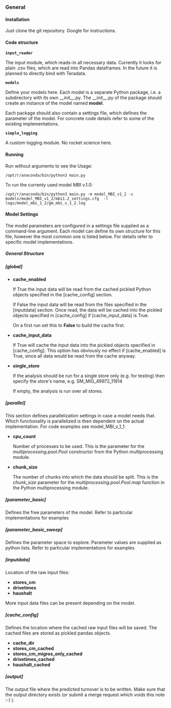 ### General

#### Installation

Just clone the git repository. Google for instructions.

#### Code structure

 **`input_reader`**

 The input module, which reads-in all necessary data.
 Currently it looks for plain .csv files, which are read into Pandas dataframes.
 In the future it is planned to directly bind with Teradata.

 **`models`**

 Define your models here. Each model is a separate Python package,
 i.e. a subdirectory with its own \_\_init\_\_.py.
 The \_\_init\_\_.py of the package should create an instance of the model
 named **model**.

 Each package should also contain a settings file, which defines the parameter of the model.
 For concrete code details refer to some of the existing implementations.

 **`simple_logging`**

 A custom logging module. No rocket science here.

#### Running

Run without arguments to see the Usage:

`/opt/r/anaconda/bin/python3 main.py`

To run the currenty used model MBI v.1.0:

`/opt/r/anaconda/bin/python3 main.py -m model_MBI_v1_2 -c models/model_MBI_v1_2/mbi1.2_settings.cfg  -l logs/model_mbi_1_2/gm_mbi_v_1_2.log`


#### Model Settings

The model parameters are configured in a settings file supplied as a command-line argument.
Each model can define its own structure for this file, however the most common one is listed below.
For details refer to specific model implementations.

##### General Structure

##### [global]

 - **cache_enabled**

      If True the input data will be read from the cached pickled Python
      objects specified in the [cache_config] section.

      If False the input data will be read from the files specified in
      the [inputdata] section. Once read, the data will be cached into
      the pickled objects specified in [cache_config] if [cache_input_data] is True.

      On a first run set this to **False** to build the cache first.

 - **cache_input_data**

      If True will cache the input data into the pickled objects specified
      in [cache_config].
      This option has obviously no effect if [cache_enabled] is True,
      since all data would be read from the cache anyway.

 - **single_store**

      If the analysis should be run for a single store only (e.g.
      for testing) then specify the store's name, e.g. SM_MIG_49972_11914

      If empty, the analysis is run over all stores.

##### [parallel]

 This section defines parallelization settings in case a model needs that.
 Which functionality is parallelized is then dependent on the actual implementation.
 For code examples see model_MBI_v_1_1.

 - **cpu_count**

    Number of processes to be used.
    This is the parameter for the *multiprocessing.pool.Pool* constructor
    from the Python multiprocessing module.

 - **chunk_size**

    The number of chunks into which the data should be split.
    This is the *chunk_size* parameter for the *multiprocessing.pool.Pool.map*
    function in the Python multiprocessing module.

##### [parameter_basic]

Defines the free parameters of the model.
Refer to particular implementations for examples

##### [parameter_basic_sweep]

Defines the  parameter space to explore.
Parameter values are supplied as python lists.
Refer to particular implementations for examples


##### [inputdata]

Location of the raw input files:

 - **stores_cm**
 - **drivetimes**
 - **haushalt**

 More input data files can be present depending on the model.

##### [cache_config]

 Defines the location where the cached raw input files will be saved.
 The cached files are stored as pickled pandas objects.

 - **cache_dir**
 - **stores_cm_cached**
 - **stores_cm_migros_only_cached**
 - **drivetimes_cached**
 - **haushalt_cached**

##### [output]

The output file where the predicted turnover is to be written.
Make sure that the output directory exists (or submit a merge request which voids this note :-) ).